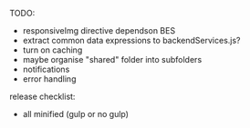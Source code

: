 TODO: 

- responsiveImg directive dependson BES
- extract common data expressions to backendServices.js?
- turn on caching
- maybe organise "shared" folder into subfolders
- notifications
- error handling

release checklist:

- all minified (gulp or no gulp)